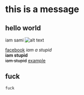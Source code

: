 # this is a message
hello world <br>
---
iam sami
![alt text](https://images.nationalgeographic.org/image/upload/v1652341068/EducationHub/photos/ocean-waves.jpg)  

[facebook](http://www.google.com)
_iam a stupid_  
__iam stupid__  
~~iam stupid~~
<u>example</u>  
## fuck  
`fuck`
